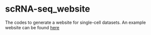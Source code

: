 # scRNA-seq_website

The codes to generate a website for single-cell datasets. An example website can be found [here](http://139.162.151.15/TSNE/)
